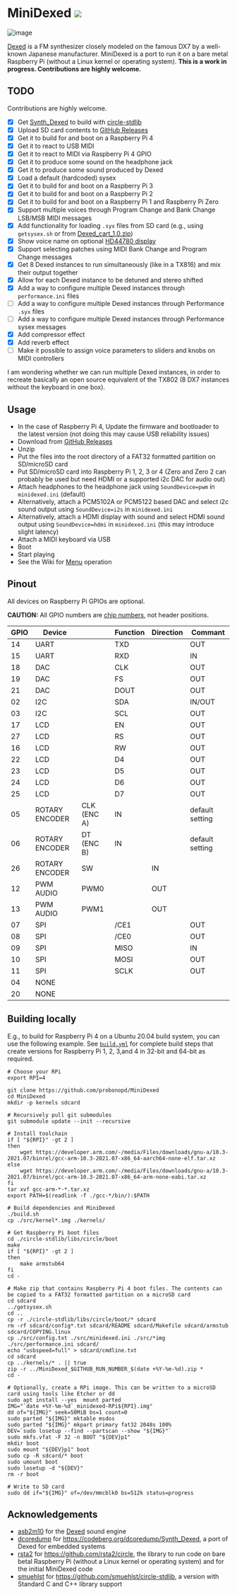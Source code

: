 # MiniDexed ![](https://github.com/probonopd/MiniDexed/actions/workflows/build.yml/badge.svg)

![image](https://user-images.githubusercontent.com/2480569/161439882-99932f84-5abb-4a43-9fd5-87fb491f12a2.png)

[Dexed](https://asb2m10.github.io/dexed/) is a FM synthesizer closely modeled on the famous DX7 by a well-known Japanese manufacturer. MiniDexed is a port to run it on a bare metal Raspberry Pi (without a Linux kernel or operating system). __This is a work in progress. Contributions are highly welcome.__

## TODO

 Contributions are highly welcome.

- [x] Get [Synth_Dexed](https://codeberg.org/dcoredump/Synth_Dexed) to build with [circle-stdlib](https://github.com/smuehlst/circle-stdlib)
- [x] Upload SD card contents to [GitHub Releases](../../releases)
- [x] Get it to build for and boot on a Raspberry Pi 4
- [x] Get it to react to USB MIDI
- [x] Get it to react to MIDI via Raspberry Pi 4 GPIO
- [x] Get it to produce some sound on the headphone jack
- [x] Get it to produce some sound produced by Dexed
- [x] Load a default (hardcoded) sysex
- [x] Get it to build for and boot on a Raspberry Pi 3
- [x] Get it to build for and boot on a Raspberry Pi 2
- [x] Get it to build for and boot on a Raspberry Pi 1 and Raspberry Pi Zero
- [x] Support multiple voices through Program Change and Bank Change LSB/MSB MIDI messages
- [x] Add functionality for loading `.syx` files from SD card (e.g., using `getsysex.sh` or from [Dexed_cart_1.0.zip](http://hsjp.eu/downloads/Dexed/Dexed_cart_1.0.zip))
- [x] Show voice name on optional [HD44780 display](https://www.berrybase.de/sensoren-module/displays/alphanumerische-displays/alphanumerisches-lcd-16x2-gr-252-n/gelb)
- [x] Support selecting patches using MIDI Bank Change and Program Change messages
- [x] Get 8 Dexed instances to run simultaneously (like in a TX816) and mix their output together
- [x] Allow for each Dexed instance to be detuned and stereo shifted
- [x] Add a way to configure multiple Dexed instances through `performance.ini` files
- [ ] Add a way to configure multiple Dexed instances through Performance `.syx` files
- [ ] Add a way to configure multiple Dexed instances through Performance sysex messages
- [x] Add compressor effect
- [x] Add reverb effect
- [ ] Make it possible to assign voice parameters to sliders and knobs on MIDI controllers

I am wondering whether we can run multiple Dexed instances, in order to recreate basically an open source equivalent of the TX802 (8 DX7 instances without the keyboard in one box).

## Usage

* In the case of Raspberry Pi 4, Update the firmware and bootloader to the latest version (not doing this may cause USB reliability issues)
* Download from [GitHub Releases](../../releases)
* Unzip
* Put the files into the root directory of a FAT32 formatted partition on SD/microSD card
* Put SD/microSD card into Raspberry Pi 1, 2, 3 or 4 (Zero and Zero 2 can probably be used but need HDMI or a supported i2c DAC for audio out)
* Attach headphones to the headphone jack using `SoundDevice=pwm` in `minidexed.ini` (default)
* Alternatively, attach a  PCM5102A or PCM5122 based DAC and select i2c sound output using `SoundDevice=i2s` in `minidexed.ini`
* Alternatively, attach a HDMI display with sound and select HDMI sound output using `SoundDevice=hdmi` in `minidexed.ini` (this may introduce slight latency)
* Attach a MIDI keyboard via USB
* Boot
* Start playing
* See the Wiki for [Menu](https://github.com/probonopd/MiniDexed/wiki/Menu) operation


## Pinout

All devices on Raspberry Pi GPIOs are optional.

__CAUTION:__ All GPIO numbers are [chip numbers](https://pinout.xyz/), not header positions.

|GPIO | Device |  | Function | Direction | Commant|
|---|---|---|---|---|---|
|14 | UART |  | TXD |  | OUT |  | serial MIDI|
|15 | UART |  | RXD |  | IN |  | serial MIDI|
|18 | DAC |  | CLK |  | OUT|
|19 | DAC |  | FS |  | OUT|
|21 | DAC |  | DOUT |  | OUT|
|02 | I2C |  | SDA |  | IN/OUT |  | used by some DACs|
|03 | I2C |  | SCL |  | OUT |  | used by some DACs|
|17 | LCD |  | EN |  | OUT |  | default setting|
|27 | LCD |  | RS |  | OUT |  | default setting|
|16 | LCD |  | RW |  | OUT |  | default setting, optional|
|22 | LCD |  | D4 |  | OUT |  | default setting|
|23 | LCD |  | D5 |  | OUT |  | default setting|
|24 | LCD |  | D6 |  | OUT |  | default setting|
|25 | LCD |  | D7 |  | OUT |  | default setting|
|05 | ROTARY ENCODER | CLK (ENC A) | IN |  | default setting|
|06 | ROTARY ENCODER | DT (ENC B) | IN |  | default setting|
|26 | ROTARY ENCODER | SW |  | IN |  | default setting|
|12 | PWM AUDIO | PWM0 |  | OUT |  | on Raspberry Pi Zero|
|13 | PWM AUDIO | PWM1 |  | OUT |  | on Raspberry Pi Zero|
|07 | SPI |  | /CE1 |  | OUT |  | reserved|
|08 | SPI |  | /CE0 |  | OUT |  | reserved|
|09 | SPI |  | MISO |  | IN |  | reserved|
|10 | SPI |  | MOSI |  | OUT |  | reserved|
|11 | SPI |  | SCLK |  | OUT |  | reserved|
|04 | NONE |  |  |  |  |  | can generate clock signal|
|20 | NONE |  |  |  |  |  | may be used for DAC DIN|

## Building locally

E.g., to build for Raspberry Pi 4 on a Ubuntu 20.04 build system, you can use the following example. See [`build.yml`](../../tree/main/.github/workflows/build.yml) for complete build steps that create versions for Raspberry Pi 1, 2, 3,and 4 in 32-bit and 64-bit as required.

```
# Choose your RPi
export RPI=4

git clone https://github.com/probonopd/MiniDexed
cd MiniDexed
mkdir -p kernels sdcard

# Recursively pull git submodules
git submodule update --init --recursive

# Install toolchain
if [ "${RPI}" -gt 2 ]
then
	wget https://developer.arm.com/-/media/Files/downloads/gnu-a/10.3-2021.07/binrel/gcc-arm-10.3-2021.07-x86_64-aarch64-none-elf.tar.xz
else
	wget https://developer.arm.com/-/media/Files/downloads/gnu-a/10.3-2021.07/binrel/gcc-arm-10.3-2021.07-x86_64-arm-none-eabi.tar.xz
fi
tar xvf gcc-arm-*-*.tar.xz 
export PATH=$(readlink -f ./gcc-*/bin/):$PATH

# Build dependencies and MiniDexed
./build.sh
cp ./src/kernel*.img ./kernels/

# Get Raspberry Pi boot files
cd ./circle-stdlib/libs/circle/boot
make
if [ "${RPI}" -gt 2 ]
then
	make armstub64
fi
cd -

# Make zip that contains Raspberry Pi 4 boot files. The contents can be copied to a FAT32 formatted partition on a microSD card
cd sdcard
../getsysex.sh
cd ..
cp -r ./circle-stdlib/libs/circle/boot/* sdcard
rm -rf sdcard/config*.txt sdcard/README sdcard/Makefile sdcard/armstub sdcard/COPYING.linux
cp ./src/config.txt ./src/minidexed.ini ./src/*img ./src/performance.ini sdcard/
echo "usbspeed=full" > sdcard/cmdline.txt
cd sdcard
cp ../kernels/* . || true
zip -r ../MiniDexed_$GITHUB_RUN_NUMBER_$(date +%Y-%m-%d).zip *
cd -

# Optionally, create a RPi image. This can be written to a microSD card using tools like Etcher or dd
sudo apt install --yes  mount parted
IMG="`date +%Y-%m-%d`_minidexed-RPi${RPI}.img"
dd of="${IMG}" seek=50MiB bs=1 count=0
sudo parted "${IMG}" mktable msdos
sudo parted "${IMG}" mkpart primary fat32 2048s 100%
DEV=`sudo losetup --find --partscan --show "${IMG}"`
sudo mkfs.vfat -F 32 -n BOOT "${DEV}p1"
mkdir boot
sudo mount "${DEV}p1" boot
sudo cp -R sdcard/* boot
sudo umount boot
sudo losetup -d "${DEV}"
rm -r boot

# Write to SD card
sudo dd if="${IMG}" of=/dev/mmcblk0 bs=512k status=progress
```

## Acknowledgements

* [asb2m10](https://github.com/asb2m10/dexed) for the [Dexed](https://github.com/asb2m10/dexed) sound engine
* [dcoredump](https://github.com/dcoredump) for https://codeberg.org/dcoredump/Synth_Dexed, a port of Dexed for embedded systems
* [rsta2](https://github.com/rsta2) for https://github.com/rsta2/circle, the library to run code on bare betal Raspberry Pi (without a Linux kernel or operating system) and for the initial MiniDexed code 
* [smuehlst](https://github.com/smuehlst) for https://github.com/smuehlst/circle-stdlib, a version with Standard C and C++ library support
